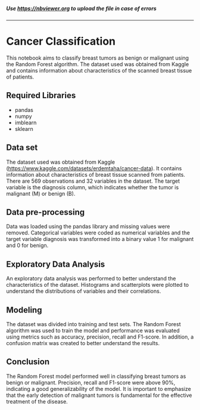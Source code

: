 ##### Use https://nbviewer.org to upload the file in case of errors
---

# Cancer Classification
This notebook aims to classify breast tumors as benign or malignant using the Random Forest algorithm. The dataset used was obtained from Kaggle and contains information about characteristics of the scanned breast tissue of patients.

## Required Libraries
- pandas
- numpy
- imblearn
- sklearn

## Data set
The dataset used was obtained from Kaggle (https://www.kaggle.com/datasets/erdemtaha/cancer-data). It contains information about characteristics of breast tissue scanned from patients. There are 569 observations and 32 variables in the dataset. The target variable is the diagnosis column, which indicates whether the tumor is malignant (M) or benign (B).

## Data pre-processing
Data was loaded using the pandas library and missing values were removed. Categorical variables were coded as numerical variables and the target variable diagnosis was transformed into a binary value 1 for malignant and 0 for benign.

## Exploratory Data Analysis
An exploratory data analysis was performed to better understand the characteristics of the dataset. Histograms and scatterplots were plotted to understand the distributions of variables and their correlations.

## Modeling
The dataset was divided into training and test sets. The Random Forest algorithm was used to train the model and performance was evaluated using metrics such as accuracy, precision, recall and F1-score. In addition, a confusion matrix was created to better understand the results.

## Conclusion
The Random Forest model performed well in classifying breast tumors as benign or malignant. Precision, recall and F1-score were above 90%, indicating a good generalizability of the model. It is important to emphasize that the early detection of malignant tumors is fundamental for the effective treatment of the disease.
